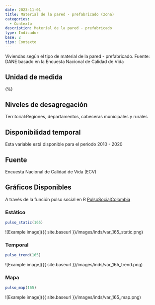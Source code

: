 ```yaml
---
date: 2023-11-01
title: Material de la pared - prefabricado (zona)
categories:
  - Contexto
description: Material de la pared - prefabricado
type: Indicador
base: 2
tipo: Contexto
--- 
```


Viviendas según el tipo de material de la pared - prefabricado.
Fuente: DANE basado en la Encuesta Nacional de Calidad de Vida

## Unidad de medida
(%)

## Niveles de desagregación
Territorial:Regiones, departamentos, cabeceras municipales y rurales

## Disponibilidad temporal
Esta variable está disponible para el periodo 2010 - 2020

## Fuente
Encuesta Nacional de Calidad de Vida (ECV)

## Gráficos Disponibles

A través de la función pulso social en R [PulsoSocialColombia](https://github.com/pulsosocialcolombia/PulsoSocialColombia)

### Estático

``` R
pulso_static(165)
```

![Example image]({{ site.baseurl }}/images/inds/var_165_static.png)

### Temporal

``` R
pulso_trend(165)
```

![Example image]({{ site.baseurl }}/images/inds/var_165_trend.png)

### Mapa

``` R
pulso_map(165)
```

![Example image]({{ site.baseurl }}/images/inds/var_165_map.png)